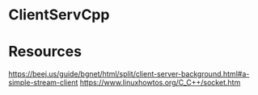 # ClientServCpp

# Resources
https://beej.us/guide/bgnet/html/split/client-server-background.html#a-simple-stream-client
https://www.linuxhowtos.org/C_C++/socket.htm
